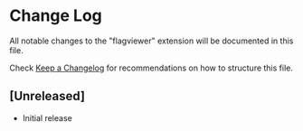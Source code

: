 # Change Log

All notable changes to the "flagviewer" extension will be documented in this file.

Check [Keep a Changelog](http://keepachangelog.com/) for recommendations on how to structure this file.

## [Unreleased]

- Initial release